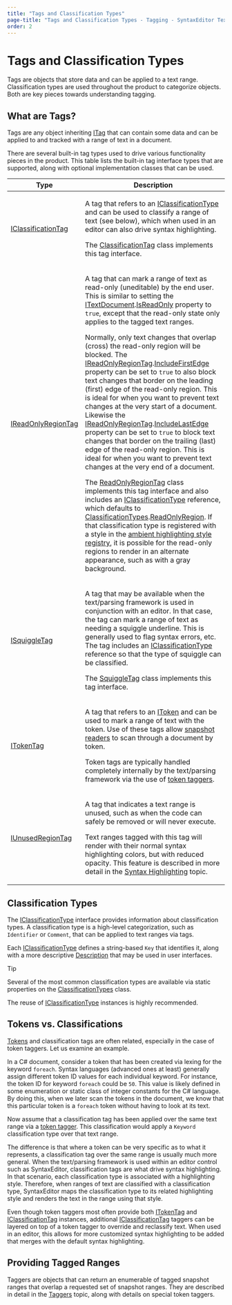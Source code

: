 ```yaml
---
title: "Tags and Classification Types"
page-title: "Tags and Classification Types - Tagging - SyntaxEditor Text/Parsing Framework"
order: 2
---
```

# Tags and Classification Types

Tags are objects that store data and can be applied to a text range.  Classification types are used throughout the product to categorize objects.  Both are key pieces towards understanding tagging.

## What are Tags?

Tags are any object inheriting [ITag](xref:ActiproSoftware.Text.Tagging.ITag) that can contain some data and can be applied to and tracked with a range of text in a document.

There are several built-in tag types used to drive various functionality pieces in the product.  This table lists the built-in tag interface types that are supported, along with optional implementation classes that can be used.

<table>
<thead>

<tr>
<th>Type</th>
<th>Description</th>
</tr>

</thead>
<tbody>

<tr>
<td>

[IClassificationTag](xref:ActiproSoftware.Text.Tagging.IClassificationTag)

</td>
<td>

A tag that refers to an [IClassificationType](xref:ActiproSoftware.Text.IClassificationType) and can be used to classify a range of text (see below), which when used in an editor can also drive syntax highlighting.

The [ClassificationTag](xref:ActiproSoftware.Text.Tagging.Implementation.ClassificationTag) class implements this tag interface.

</td>
</tr>

<tr>
<td>

[IReadOnlyRegionTag](xref:ActiproSoftware.Text.Tagging.IReadOnlyRegionTag)

</td>
<td>

A tag that can mark a range of text as read-only (uneditable) by the end user.  This is similar to setting the [ITextDocument](xref:ActiproSoftware.Text.ITextDocument).[IsReadOnly](xref:ActiproSoftware.Text.ITextDocument.IsReadOnly) property to `true`, except that the read-only state only applies to the tagged text ranges.

Normally, only text changes that overlap (cross) the read-only region will be blocked.  The [IReadOnlyRegionTag](xref:ActiproSoftware.Text.Tagging.IReadOnlyRegionTag).[IncludeFirstEdge](xref:ActiproSoftware.Text.Tagging.IReadOnlyRegionTag.IncludeFirstEdge) property can be set to `true` to also block text changes that border on the leading (first) edge of the read-only region.  This is ideal for when you want to prevent text changes at the very start of a document.  Likewise the [IReadOnlyRegionTag](xref:ActiproSoftware.Text.Tagging.IReadOnlyRegionTag).[IncludeLastEdge](xref:ActiproSoftware.Text.Tagging.IReadOnlyRegionTag.IncludeLastEdge) property can be set to `true` to block text changes that border on the trailing (last) edge of the read-only region.  This is ideal for when you want to prevent text changes at the very end of a document.

The [ReadOnlyRegionTag](xref:ActiproSoftware.Text.Tagging.Implementation.ReadOnlyRegionTag) class implements this tag interface and also includes an [IClassificationType](xref:ActiproSoftware.Text.IClassificationType) reference, which defaults to [ClassificationTypes](xref:ActiproSoftware.Text.ClassificationTypes).[ReadOnlyRegion](xref:ActiproSoftware.Text.ClassificationTypes.ReadOnlyRegion).  If that classification type is registered with a style in the [ambient highlighting style registry](../../user-interface/styles/highlighting-style-registries.md), it is possible for the read-only regions to render in an alternate appearance, such as with a gray background.

</td>
</tr>

<tr>
<td>

[ISquiggleTag](xref:ActiproSoftware.Text.Tagging.ISquiggleTag)

</td>
<td>

A tag that may be available when the text/parsing framework is used in conjunction with an editor.  In that case, the tag can mark a range of text as needing a squiggle underline.  This is generally used to flag syntax errors, etc.  The tag includes an [IClassificationType](xref:ActiproSoftware.Text.IClassificationType) reference so that the type of squiggle can be classified.

The [SquiggleTag](xref:ActiproSoftware.Text.Tagging.Implementation.SquiggleTag) class implements this tag interface.

</td>
</tr>

<tr>
<td>

[ITokenTag](xref:ActiproSoftware.Text.Tagging.ITokenTag)

</td>
<td>

A tag that refers to an [IToken](xref:ActiproSoftware.Text.Lexing.IToken) and can be used to mark a range of text with the token.  Use of these tags allow [snapshot readers](../core-text/scanning-text.md) to scan through a document by token.

Token tags are typically handled completely internally by the text/parsing framework via the use of [token taggers](taggers.md).

</td>
</tr>

<tr>
<td>

[IUnusedRegionTag](xref:ActiproSoftware.Text.Tagging.IUnusedRegionTag)

</td>
<td>

A tag that indicates a text range is unused, such as when the code can safely be removed or will never execute.

Text ranges tagged with this tag will render with their normal syntax highlighting colors, but with reduced opacity.  This feature is described in more detail in the [Syntax Highlighting](../../user-interface/adornment/syntax-highlighting.md) topic.

</td>
</tr>

</tbody>
</table>

## Classification Types

The [IClassificationType](xref:ActiproSoftware.Text.IClassificationType) interface provides information about classification types.  A classification type is a high-level categorization, such as `Identifier` or `Comment`, that can be applied to text ranges via tags.

Each [IClassificationType](xref:ActiproSoftware.Text.IClassificationType) defines a string-based `Key` that identifies it, along with a more descriptive [Description](xref:ActiproSoftware.Text.IClassificationType.Description) that may be used in user interfaces.

> [!TIP]
> Several of the most common classification types are available via static properties on the [ClassificationTypes](xref:ActiproSoftware.Text.ClassificationTypes) class.

The reuse of [IClassificationType](xref:ActiproSoftware.Text.IClassificationType) instances is highly recommended.

## Tokens vs. Classifications

[Tokens](../lexing/tokens.md) and classification tags are often related, especially in the case of token taggers.  Let us examine an example.

In a C# document, consider a token that has been created via lexing for the keyword `foreach`.  Syntax languages (advanced ones at least) generally assign different token ID values for each individual keyword.  For instance, the token ID for keyword `foreach` could be `50`.  This value is likely defined in some enumeration or static class of integer constants for the C# language.  By doing this, when we later scan the tokens in the document, we know that this particular token is a `foreach` token without having to look at its text.

Now assume that a classification tag has been applied over the same text range via a [token tagger](taggers.md).  This classification would apply a `Keyword` classification type over that text range.

The difference is that where a token can be very specific as to what it represents, a classification tag over the same range is usually much more general.  When the text/parsing framework is used within an editor control such as SyntaxEditor, classification tags are what drive syntax highlighting.  In that scenario, each classification type is associated with a highlighting style.  Therefore, when ranges of text are classified with a classification type, SyntaxEditor maps the classification type to its related highlighting style and renders the text in the range using that style.

Even though token taggers most often provide both [ITokenTag](xref:ActiproSoftware.Text.Tagging.ITokenTag) and [IClassificationTag](xref:ActiproSoftware.Text.Tagging.IClassificationTag) instances, additional [IClassificationTag](xref:ActiproSoftware.Text.Tagging.IClassificationTag) taggers can be layered on top of a token tagger to override and reclassify text.  When used in an editor, this allows for more customized syntax highlighting to be added that merges with the default syntax highlighting.

## Providing Tagged Ranges

Taggers are objects that can return an enumerable of tagged snapshot ranges that overlap a requested set of snapshot ranges.  They are described in detail in the [Taggers](taggers.md) topic, along with details on special token taggers.
